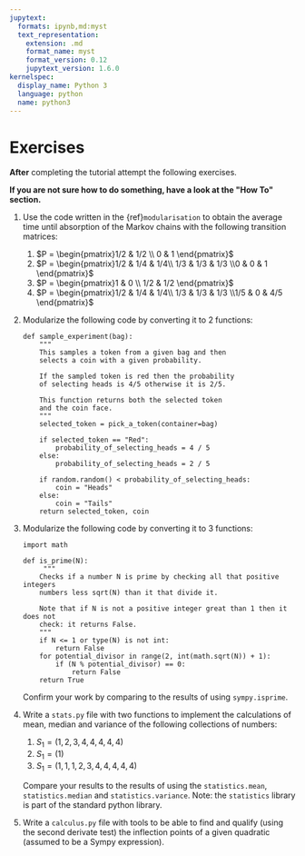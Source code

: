 ```yaml
---
jupytext:
  formats: ipynb,md:myst
  text_representation:
    extension: .md
    format_name: myst
    format_version: 0.12
    jupytext_version: 1.6.0
kernelspec:
  display_name: Python 3
  language: python
  name: python3
---
```


# Exercises

**After** completing the tutorial attempt the following exercises.

**If you are not sure how to do something, have a look at the "How To" section.**

1. Use the code written in the {ref}`modularisation` to obtain the average time
   until absorption of the Markov chains with the following transition matrices:
   1. $P = \begin{pmatrix}1/2 & 1/2 \\ 0 & 1 \end{pmatrix}$
   2. $P = \begin{pmatrix}1/2 & 1/4 & 1/4\\ 1/3 & 1/3 & 1/3  \\0 & 0 & 1 \end{pmatrix}$
   3. $P = \begin{pmatrix}1 & 0 \\ 1/2 & 1/2 \end{pmatrix}$
   4. $P = \begin{pmatrix}1/2 & 1/4 & 1/4\\ 1/3 & 1/3 & 1/3  \\1/5 & 0 & 4/5 \end{pmatrix}$
2. Modularize the following code by converting it to 2 functions:
   ```
   def sample_experiment(bag):
       """
       This samples a token from a given bag and then
       selects a coin with a given probability.

       If the sampled token is red then the probability
       of selecting heads is 4/5 otherwise it is 2/5.

       This function returns both the selected token
       and the coin face.
       """
       selected_token = pick_a_token(container=bag)

       if selected_token == "Red":
           probability_of_selecting_heads = 4 / 5
       else:
           probability_of_selecting_heads = 2 / 5

       if random.random() < probability_of_selecting_heads:
           coin = "Heads"
       else:
           coin = "Tails"
       return selected_token, coin
   ```
3. Modularize the following code by converting it to 3 functions:
   ```
   import math

   def is_prime(N):
        """
       Checks if a number N is prime by checking all that positive integers
       numbers less sqrt(N) than it that divide it.

       Note that if N is not a positive integer great than 1 then it does not
       check: it returns False.
       """
       if N <= 1 or type(N) is not int:
           return False
       for potential_divisor in range(2, int(math.sqrt(N)) + 1):
           if (N % potential_divisor) == 0:
               return False
       return True
   ```

   Confirm your work by comparing to the results of using `sympy.isprime`.
4. Write a `stats.py` file with two functions to implement the calculations of
   mean, median and variance of the following collections of numbers:
   1. $S_1=(1, 2, 3, 4, 4, 4, 4, 4)$
   2. $S_1=(1)$
   3. $S_1=(1, 1, 1, 2, 3, 4, 4, 4, 4, 4)$

   Compare your results to the results of using the `statistics.mean`,
   `statistics.median` and `statistics.variance`. Note: the `statistics` library
   is part of the standard python library.
5. Write a `calculus.py` file with tools to be able to find and qualify (using
   the second derivate test) the inflection
   points of a given quadratic (assumed to be a Sympy expression).
